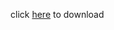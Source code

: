 click [here](https://gist.github.com/ellemcfarlane/5a9dd00c7a0290415848f745ecd97917/raw/duolingoipa.user.js) to download
